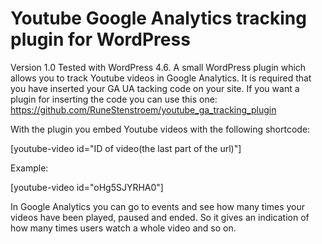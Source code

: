 # Youtube Google Analytics tracking plugin for WordPress
Version 1.0
Tested with WordPress 4.6.
A small WordPress plugin which allows you to track Youtube videos in Google Analytics. It is required that you have inserted your GA UA tacking code on your site. If you want a plugin for inserting the code you can use this one:
https://github.com/RuneStenstroem/youtube_ga_tracking_plugin

With the plugin you embed Youtube videos with the following shortcode:

[youtube-video id="ID of video(the last part of the url)"]

Example:

[youtube-video id="oHg5SJYRHA0"]

In Google Analytics you can go to events and see how many times your videos have been played, paused and ended. So it gives an indication of how many times users watch a whole video and so on.
